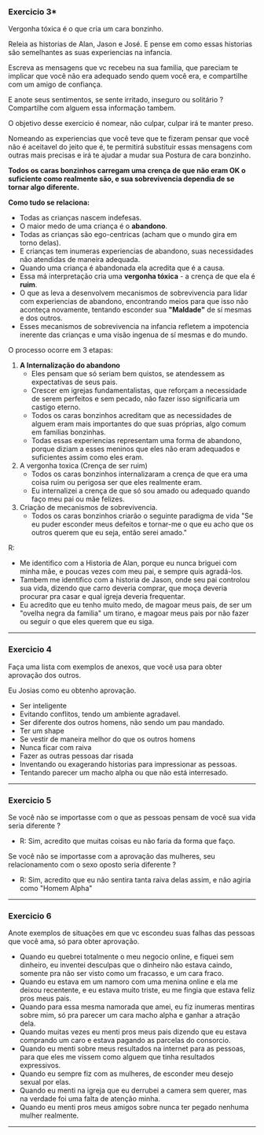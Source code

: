 ### **Exercicio 3*** 

Vergonha tóxica é o que cria um cara bonzinho. 

Releia as historias de Alan, Jason e José. E pense em como essas historias são semelhantes as suas experiencias na infancia. 

Escreva as mensagens que vc recebeu na sua familia, que pareciam te implicar que você não era adequado sendo quem você era, e compartilhe com um amigo de confiança. 

E anote seus sentimentos, se sente irritado, inseguro ou solitário ? Compartilhe com alguem essa informação tambem. 

O objetivo desse exercicio é nomear, não culpar, culpar irá te manter preso. 

Nomeando as experiencias que você teve que te fizeram pensar que você não é aceitavel do jeito que é, te permitirá substituir essas mensagens com outras mais precisas e irá te ajudar a mudar sua Postura de cara bonzinho. 

**Todos os caras bonzinhos carregam uma crença de que não eram OK o suficiente como realmente são, e sua sobrevivencia dependia de se tornar algo diferente.**

**Como tudo se relaciona:**
- Todas as crianças nascem indefesas.
- O maior medo de uma criança é o **abandono**.
- Todas as crianças são ego-centricas (acham que o mundo gira em torno delas).
- E crianças tem inumeras experiencias de abandono, suas necessidades não atendidas de maneira adequada.
- Quando uma criança é abandonada ela acredita que é a causa.
- Essa má interpretação cria uma **vergonha tóxica** - a crença de que ela é **ruim**.
- O que as leva a desenvolvem mecanismos de sobrevivencia para lidar com experiencias de abandono, encontrando meios para que isso não aconteça novamente, tentando esconder sua **"Maldade"** de sí mesmas e dos outros. 
- Esses mecanismos de sobrevivencia na infancia refletem a impotencia inerente das crianças e uma visão ingenua de sí mesmas e do mundo.

O processo ocorre em 3 etapas: 
1) **A Internalização do abandono**
	- Eles pensam que só seriam bem quistos, se atendessem as expectativas de seus pais. 
	- Crescer em igrejas fundamentalistas, que reforçam a necessidade de serem perfeitos e sem pecado, não fazer isso significaria um castigo eterno.
	- Todos os caras bonzinhos acreditam que as necessidades de alguem eram mais importantes do que suas próprias, algo comum em familias bonzinhas.
	- Todas essas experiencias representam uma forma de abandono, porque diziam a esses meninos que eles não eram adequados e suficientes assim como eles eram.
2) A vergonha toxica (Crença de ser ruim)
	- Todos os caras bonzinhos internalizaram a crença de que era uma coisa ruim ou perigosa ser que eles realmente eram.
	- Eu internalizei a crença de que só sou amado ou adequado quando faço meu pai ou mãe felizes.
3) Criação de mecanismos de sobrevivencia.
	- Todos os caras bonzinhos criarão o seguinte paradigma de vida "Se eu puder esconder meus defeitos e tornar-me o que eu acho que os outros querem que eu seja, então serei amado."

R: 
- Me identifico com a Historia de Alan, porque eu nunca briguei com minha mãe, e poucas vezes com meu pai, e sempre quis agradá-los.
- Tambem me identifico com a historia de Jason, onde seu pai controlou sua vida, dizendo que carro deveria comprar, que moça deveria procurar pra casar e qual igreja deveria frequentar.
- Eu acredito que eu tenho muito medo, de magoar meus pais, de ser um "ovelha negra da familia" um tirano, e magoar meus pais por não fazer ou seguir o que eles querem que eu siga. 

---

### **Exercicio 4** 

Faça uma lista com exemplos de anexos, que você usa para obter aprovação dos outros. 

Eu Josias como eu obtenho aprovação.
- Ser inteligente
- Evitando conflitos, tendo um ambiente agradavel. 
- Ser diferente dos outros homens, não sendo um pau mandado. 
- Ter um shape
- Se vestir de maneira melhor do que os outros homens
- Nunca ficar com raiva
- Fazer as outras pessoas dar risada
- Inventando ou exagerando historias para impressionar as pessoas. 
- Tentando parecer um macho alpha ou que não está interresado.

----
### **Exercicio 5**

Se você não se importasse com o que as pessoas pensam de você sua vida seria diferente ? 
- R: Sim, acredito que muitas coisas eu não faria da forma que faço.

Se você não se importasse com a aprovação das mulheres, seu relacionamento com o sexo oposto seria diferente ?
- R: Sim, acredito que eu não sentira tanta raiva delas assim, e não agiria como "Homem Alpha"

----

### **Exercicio 6**

Anote exemplos de situações em que vc escondeu suas falhas das pessoas que você ama, só para obter aprovação.

- Quando eu quebrei totalmente o meu negocio online, e fiquei sem dinheiro, eu inventei desculpas que o dinheiro não estava caindo, somente pra não ser visto como um fracasso, e um cara fraco. 
- Quando eu estava em um namoro com uma menina online e ela me deixou recentente, e eu estava muito triste, eu me fingia que estava feliz pros meus pais.
- Quando para essa mesma namorada que amei, eu fiz inumeras mentiras sobre mim, só pra parecer um cara macho alpha e ganhar a atração dela.
- Quando muitas vezes eu menti pros meus pais dizendo que eu estava comprando um caro e estava pagando as parcelas do consorcio. 
- Quando eu menti sobre meus resultados na internet para as pessoas, para que eles me vissem como alguem que tinha resultados expressivos. 
- Quando eu sempre fiz com as mulheres, de esconder meu desejo sexual por elas. 
- Quando eu menti na igreja que eu derrubei a camera sem querer, mas na verdade foi uma falta de atenção minha. 
- Quando eu menti pros meus amigos sobre nunca ter pegado nenhuma mulher realmente.

-----

### 
